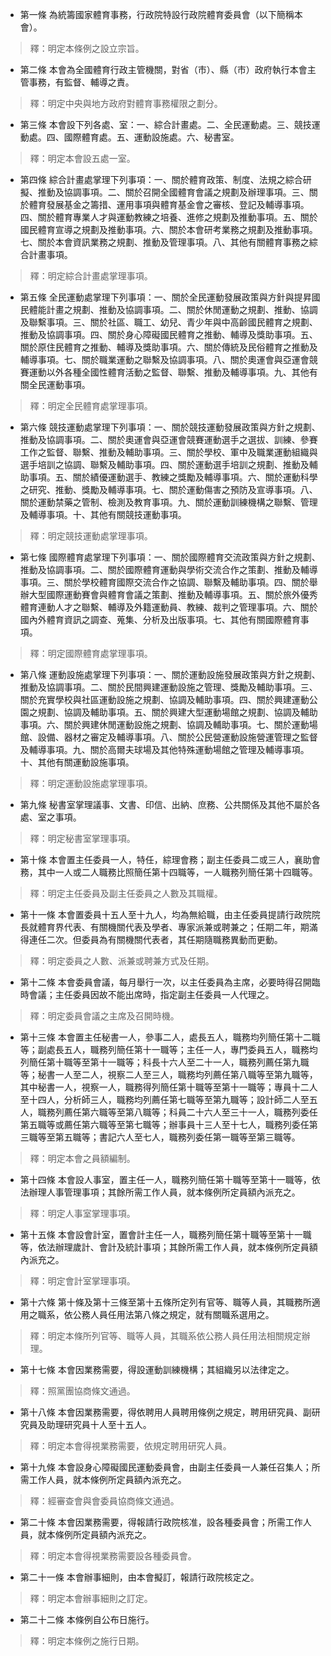 * 第一條 為統籌國家體育事務，行政院特設行政院體育委員會（以下簡稱本會）。

> 釋：明定本條例之設立宗旨。

* 第二條 本會為全國體育行政主管機關，對省（市）、縣（市）政府執行本會主管事務，有監督、輔導之責。

> 釋：明定中央與地方政府對體育事務權限之劃分。

* 第三條 本會設下列各處、室：一、綜合計畫處。二、全民運動處。三、競技運動處。四、國際體育處。五、運動設施處。六、秘書室。

> 釋：明定本會設五處一室。

* 第四條 綜合計畫處掌理下列事項：一、關於體育政策、制度、法規之綜合研擬、推動及協調事項。二、關於召開全國體育會議之規劃及辦理事項。三、關於體育發展基金之籌措、運用事項與體育基金會之審核、登記及輔導事項。四、關於體育專業人才與運動教練之培養、進修之規劃及推動事項。五、關於國民體育宣導之規劃及推動事項。六、關於本會研考業務之規劃及推動事項。七、關於本會資訊業務之規劃、推動及管理事項。八、其他有關體育事務之綜合計畫事項。

> 釋：明定綜合計畫處掌理事項。

* 第五條 全民運動處掌理下列事項：一、關於全民運動發展政策與方針與提昇國民體能計畫之規劃、推動及協調事項。二、關於休閒運動之規劃、推動、協調及聯繫事項。三、關於社區、職工、幼兒、青少年與中高齡國民體育之規劃、推動及協調事項。四、關於身心障礙國民體育之推動、輔導及獎助事項。五、關於原住民體育之推動、輔導及獎助事項。六、關於傳統及民俗體育之推動及輔導事項。七、關於職業運動之聯繫及協調事項。八、關於奧運會與亞運會競賽運動以外各種全國性體育活動之監督、聯繫、推動及輔導事項。九、其他有關全民運動事項。

> 釋：明定全民體育處掌理事項。

* 第六條 競技運動處掌理下列事項：一、關於競技運動發展政策與方針之規劃、推動及協調事項。二、關於奧運會與亞運會競賽運動選手之選拔、訓練、參賽工作之監督、聯繫、推動及輔助事項。三、關於學校、軍中及職業運動組織與選手培訓之協調、聯繫及輔助事項。四、關於運動選手培訓之規劃、推動及輔助事項。五、關於績優運動選手、教練之獎勵及輔導事項。六、關於運動科學之研究、推動、獎勵及輔導事項。七、關於運動傷害之預防及宣導事項。八、關於運動禁藥之管制、檢測及教育事項。九、關於運動訓練機構之聯繫、管理及輔導事項。十、其他有關競技運動事項。

> 釋：明定競技運動處掌理事項。

* 第七條 國際體育處掌理下列事項：一、關於國際體育交流政策與方針之規劃、推動及協調事項。二、關於國際體育運動與學術交流合作之策劃、推動及輔導事項。三、關於學校體育國際交流合作之協調、聯繫及輔助事項。四、關於舉辦大型國際運動賽會與體育會議之策劃、推動及輔導事項。五、關於旅外優秀體育連動人才之聯繫、輔導及外籍運動員、教練、裁判之管理事項。六、關於國內外體育資訊之調查、蒐集、分析及出版事項。七、其他有關國際體育事項。

> 釋：明定國際體育處掌理事項。

* 第八條 運動設施處掌理下列事項：一、關於運動設施發展政策與方針之規劃、推動及協調事項。二、關於民間興建運動設施之管理、獎勵及輔助事項。三、關於充實學校與社區運動設施之規劃、協調及輔助事項。四、關於興建運動公園之規劃、協調及輔助事項。五、關於興建大型運動場館之規劃、協調及輔助事項。六、關於興建休閒運動設施之規劃、協調及輔助事項。七、關於運動場館、設備、器材之審定及輔導事項。八、關於公民營運動設施營運管理之監督及輔導事項。九、關於高爾夫球場及其他特殊運動場館之管理及輔導事項。十、其他有關運動設施事項。

> 釋：明定運動設施處掌理事項。

* 第九條 秘書室掌理議事、文書、印信、出納、庶務、公共關係及其他不屬於各處、室之事項。

> 釋：明定秘書室掌理事項。

* 第十條 本會置主任委員一人，特任，綜理會務；副主任委員二或三人，襄助會務，其中一人或二人職務比照簡任第十四職等，一人職務列簡任第十四職等。

> 釋：明定主任委員及副主任委員之人數及其職權。

* 第十一條 本會置委員十五人至十九人，均為無給職，由主任委員提請行政院院長就體育界代表、有關機關代表及學者、專家派兼或聘兼之；任期二年，期滿得連任二次。但委員為有關機關代表者，其任期隨職務異動而更動。

> 釋：明定委員之人數、派兼或聘兼方式及任期。

* 第十二條 本會委員會議，每月舉行一次，以主任委員為主席，必要時得召開臨時會議；主任委員因故不能出席時，指定副主任委員一人代理之。

> 釋：明定委員會議之主席及召開時機。

* 第十三條 本會置主任秘書一人，參事二人，處長五人，職務均列簡任第十二職等；副處長五人，職務列簡任第十一職等；主任一人，專門委員五人，職務均列簡任第十職等至第十一職等；科長十六人至二十一人，職務列薦任第九職等；秘書一人至二人，視察二人至三人，職務均列薦任第八職等至第九職等，其中秘書一人，視察一人，職務得列簡任第十職等至第十一職等；專員十二人至十四人，分析師三人，職務均列薦任第七職等至第九職等；設計師二人至五人，職務列薦任第六職等至第八職等；科員二十六人至三十一人，職務列委任第五職等或薦任第六職等至第七職等；辦事員十三人至十七人，職務列委任第三職等至第五職等；書記六人至七人，職務列委任第一職等至第三職等。

> 釋：明定本會之員額編制。

* 第十四條 本會設人事室，置主任一人，職務列簡任第十職等至第十一職等，依法辦理人事管理事項；其餘所需工作人員，就本條例所定員額內派充之。

> 釋：明定人事室掌理事項。

* 第十五條 本會設會計室，置會計主任一人，職務列簡任第十職等至第十一職等，依法辦理歲計、會計及統計事項；其餘所需工作人員，就本條例所定員額內派充之。

> 釋：明定會計室掌理事項。

* 第十六條 第十條及第十三條至第十五條所定列有官等、職等人員，其職務所適用之職系，依公務人員任用法第八條之規定，就有關職系選用之。

> 釋：明定本條所列官等、職等人員，其職系依公務人員任用法相關規定辦理。

* 第十七條 本會因業務需要，得設運動訓練機構；其組織另以法律定之。

> 釋：照黨團協商條文通過。

* 第十八條 本會因業務需要，得依聘用人員聘用條例之規定，聘用研究員、副研究員及助理研究員十人至十五人。

> 釋：明定本會得視業務需要，依規定聘用研究人員。

* 第十九條 本會設身心障礙國民運動委員會，由副主任委員一人兼任召集人；所需工作人員，就本條例所定員額內派充之。

> 釋：經審查會與會委員協商條文通過。

* 第二十條 本會因業務需要，得報請行政院核准，設各種委員會；所需工作人員，就本條例所定員額內派充之。

> 釋：明定本會得視業務需要設各種委員會。

* 第二十一條 本會辦事細則，由本會擬訂，報請行政院核定之。

> 釋：明定本會辦事細則之訂定。

* 第二十二條 本條例自公布日施行。

> 釋：明定本條例之施行日期。

